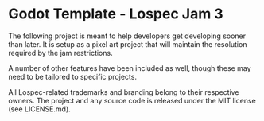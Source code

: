 # Godot Template - Lospec Jam 3
The following project is meant to help developers get developing sooner than later. It is setup as a pixel art project that will maintain the resolution required by the jam restrictions.

A number of other features have been included as well, though these may need to be tailored to specific projects.

All Lospec-related trademarks and branding belong to their respective owners.
The project and any source code is released under the MIT license (see LICENSE.md).
